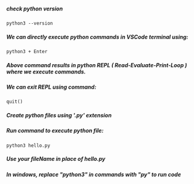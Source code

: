 ##### check python version

    python3 --version

##### We can directly execute python commands in VSCode terminal using:

    python3 + Enter

##### Above command results in python REPL ( Read-Evaluate-Print-Loop ) where we execute commands.

##### We can exit REPL using command:

    quit()

##### Create python files using '.py' extension

##### Run command to execute python file:

    python3 hello.py

##### Use your fileName in place of hello.py

##### In windows, replace "python3" in commands with "py" to run code